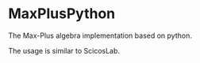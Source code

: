 # MaxPlusPython
The Max-Plus algebra implementation based on python.

The usage is similar to ScicosLab.
